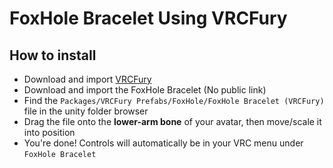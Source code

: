 FoxHole Bracelet Using VRCFury
==

## How to install
* Download and import [VRCFury](https://vrcfury.com/download)
* Download and import the FoxHole Bracelet (No public link)
* Find the `Packages/VRCFury Prefabs/FoxHole/FoxHole Bracelet (VRCFury)` file in the unity folder browser
* Drag the file onto the **lower-arm bone** of your avatar, then move/scale it into position
* You're done! Controls will automatically be in your VRC menu under `FoxHole Bracelet`
